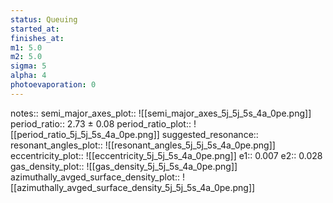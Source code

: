 ```yaml
---
status: Queuing
started_at:
finishes_at:
m1: 5.0
m2: 5.0
sigma: 5
alpha: 4
photoevaporation: 0
---
```


notes::
semi_major_axes_plot:: ![[semi_major_axes_5j_5j_5s_4a_0pe.png]]
period_ratio:: 2.73 ± 0.08
period_ratio_plot:: ![[period_ratio_5j_5j_5s_4a_0pe.png]]
suggested_resonance:: 
resonant_angles_plot:: ![[resonant_angles_5j_5j_5s_4a_0pe.png]]
eccentricity_plot:: ![[eccentricity_5j_5j_5s_4a_0pe.png]]
e1:: 0.007
e2:: 0.028
gas_density_plot:: ![[gas_density_5j_5j_5s_4a_0pe.png]]
azimuthally_avged_surface_density_plot:: ![[azimuthally_avged_surface_density_5j_5j_5s_4a_0pe.png]]
